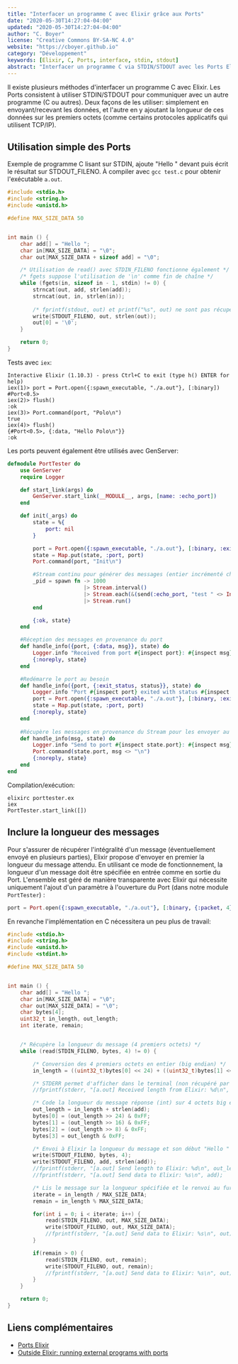 ```yaml
---
title: "Interfacer un programme C avec Elixir grâce aux Ports"
date: "2020-05-30T14:27:04-04:00"
updated: "2020-05-30T14:27:04-04:00"
author: "C. Boyer"
license: "Creative Commons BY-SA-NC 4.0"
website: "https://cboyer.github.io"
category: "Développement"
keywords: [Elixir, C, Ports, interface, stdin, stdout]
abstract: "Interfacer un programme C via STDIN/STDOUT avec les Ports Elixir."
---
```


Il existe plusieurs méthodes d'interfacer un programme C avec Elixir. Les Ports consistent à utiliser STDIN/STDOUT pour communiquer avec un autre programme (C ou autres). 
Deux façons de les utiliser: simplement en envoyant/recevant les données, et l'autre en y ajoutant la longueur de ces données sur les premiers octets (comme certains protocoles applicatifs qui utilisent TCP/IP).


## Utilisation simple des Ports

Exemple de programme C lisant sur STDIN, ajoute "Hello " devant puis écrit le résultat sur STDOUT_FILENO.
À compiler avec `gcc test.c` pour obtenir l'exécutable `a.out`.

```C
#include <stdio.h>
#include <string.h>
#include <unistd.h>

#define MAX_SIZE_DATA 50


int main () {
    char add[] = "Hello ";
    char in[MAX_SIZE_DATA] = "\0";
    char out[MAX_SIZE_DATA + sizeof add] = "\0";

    /* Utilisation de read() avec STDIN_FILENO fonctionne également */
    /* fgets suppose l'utilisation de '\n' comme fin de chaîne */
    while (fgets(in, sizeof in - 1, stdin) != 0) {
        strncat(out, add, strlen(add));
        strncat(out, in, strlen(in));
  
        /* fprintf(stdout, out) et printf("%s", out) ne sont pas récupérés par Elixir */
        write(STDOUT_FILENO, out, strlen(out));
        out[0] = '\0';
    }

    return 0;
}
```


Tests avec `iex`:

```Console
Interactive Elixir (1.10.3) - press Ctrl+C to exit (type h() ENTER for help)
iex(1)> port = Port.open({:spawn_executable, "./a.out"}, [:binary])
#Port<0.5>
iex(2)> flush()
:ok
iex(3)> Port.command(port, "Polo\n")
true
iex(4)> flush()                     
{#Port<0.5>, {:data, "Hello Polo\n"}}
:ok
```


Les ports peuvent également être utilisés avec GenServer:

```Elixir
defmodule PortTester do
    use GenServer
    require Logger

    def start_link(args) do
        GenServer.start_link(__MODULE__, args, [name: :echo_port])
    end

    def init(_args) do
        state = %{
            port: nil
        }

        port = Port.open({:spawn_executable, "./a.out"}, [:binary, :exit_status])
        state = Map.put(state, :port, port)
        Port.command(port, "Init\n")

        #Stream continu pour générer des messages (entier incrémenté chaque seconde)
        _pid = spawn fn -> 1000
                        |> Stream.interval()
                        |> Stream.each(&(send(:echo_port, "test " <> Integer.to_string(&1))) ) 
                        |> Stream.run()
        end

        {:ok, state}
    end

    #Réception des messages en provenance du port
    def handle_info({port, {:data, msg}}, state) do
        Logger.info "Received from port #{inspect port}: #{inspect msg}"
        {:noreply, state}
    end

    #Redémarre le port au besoin
    def handle_info({port, {:exit_status, status}}, state) do
        Logger.info "Port #{inspect port} exited with status #{inspect status}, restarting..."
        port = Port.open({:spawn_executable, "./a.out"}, [:binary, :exit_status])
        state = Map.put(state, :port, port)
        {:noreply, state}
    end
    
    #Récupère les messages en provenance du Stream pour les envoyer au port
    def handle_info(msg, state) do
        Logger.info "Send to port #{inspect state.port}: #{inspect msg}"
        Port.command(state.port, msg <> "\n")
        {:noreply, state}
    end
end
```

Compilation/exécution:
```Console
elixirc porttester.ex
iex
PortTester.start_link([])
```

## Inclure la longueur des messages

Pour s'assurer de récupérer l'intégralité d'un message (éventuellement envoyé en plusieurs parties), Elixir propose d'envoyer en premier la longueur du message attendu.
En utilisant ce mode de fonctionnement, la longueur d'un message doit être spécifiée en entrée comme en sortie du Port.
L'ensemble est géré de manière transparente avec Elixir qui nécessite uniquement l'ajout d'un paramètre à l'ouverture du Port (dans notre module `PortTester`) :

```Elixir
port = Port.open({:spawn_executable, "./a.out"}, [:binary, {:packet, 4}, :exit_status])
```

En revanche l'implémentation en C nécessitera un peu plus de travail:

```C
#include <stdio.h>
#include <string.h>
#include <unistd.h>
#include <stdint.h>

#define MAX_SIZE_DATA 50


int main () {
    char add[] = "Hello ";
    char in[MAX_SIZE_DATA] = "\0";
    char out[MAX_SIZE_DATA] = "\0";
    char bytes[4];
    uint32_t in_length, out_length;
    int iterate, remain;


    /* Récupère la longueur du message (4 premiers octets) */
    while (read(STDIN_FILENO, bytes, 4) != 0) {

        /* Conversion des 4 premiers octets en entier (big endian) */
        in_length = ((uint32_t)bytes[0] << 24) + ((uint32_t)bytes[1] << 16) + ((uint32_t)bytes[2] << 8) + (uint32_t)bytes[3];

        /* STDERR permet d'afficher dans le terminal (non récupéré par Elixir) */
        //fprintf(stderr, "[a.out] Received length from Elixir: %d\n", in_length);

        /* Code la longueur du message réponse (int) sur 4 octets big endian */
        out_length = in_length + strlen(add);
        bytes[0] = (out_length >> 24) & 0xFF;
        bytes[1] = (out_length >> 16) & 0xFF;
        bytes[2] = (out_length >> 8) & 0xFF;
        bytes[3] = out_length & 0xFF;

        /* Envoi à Elixir la longueur du message et son début "Hello " */
        write(STDOUT_FILENO, bytes, 4);
        write(STDOUT_FILENO, add, strlen(add));
        //fprintf(stderr, "[a.out] Send length to Elixir: %d\n", out_length);
        //fprintf(stderr, "[a.out] Send data to Elixir: %s\n", add);

        /* Lis le message sur la longueur spécifiée et le renvoi au fur et à mesure (évite les buffers overflow) */
        iterate = in_length / MAX_SIZE_DATA;
        remain = in_length % MAX_SIZE_DATA;

        for(int i = 0; i < iterate; i++) {
            read(STDIN_FILENO, out, MAX_SIZE_DATA);
            write(STDOUT_FILENO, out, MAX_SIZE_DATA);
            //fprintf(stderr, "[a.out] Send data to Elixir: %s\n", out);
        }

        if(remain > 0) {
            read(STDIN_FILENO, out, remain);
            write(STDOUT_FILENO, out, remain);
            //fprintf(stderr, "[a.out] Send data to Elixir: %s\n", out);
        }
    }

    return 0;
}
```


## Liens complémentaires

 - [Ports Elixir](https://hexdocs.pm/elixir/Port.html)
 - [Outside Elixir: running external programs with ports](https://www.theerlangelist.com/article/outside_elixir)
